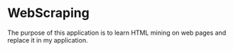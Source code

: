 # WebScraping
The purpose of this application is to learn HTML mining on web pages and replace it in my application.
